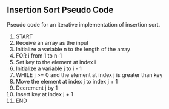 ## Insertion Sort Pseudo Code

Pseudo code for an iterative implementation of insertion sort.

1. START
2. Receive an array as the input
3. Initialize a variable n to the length of the array
4. FOR i from 1 to n-1
5. Set key to the element at index i
6. Initialize a variable j to i - 1
7. WHILE j >= 0 and the element at index j is greater than key
8. Move the element at index j to index j + 1
9. Decrement j by 1
10. Insert key at index j + 1
11. END